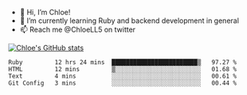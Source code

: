 - 💞️  Hi, I’m Chloe!
- 🌱  I’m currently learning Ruby and backend development in general
- 📫  Reach me @ChloeLL5 on twitter

[![Chloe's GitHub stats](https://github-readme-stats.vercel.app/api?username=chloell5&count_private=true&theme=cobalt&show_icons=true)](https://github.com/anuraghazra/github-readme-stats)

<!--START_SECTION:waka-->
```text
Ruby         12 hrs 24 mins  ████████████████████████▒   97.27 % 
HTML         12 mins         ▒░░░░░░░░░░░░░░░░░░░░░░░░   01.68 % 
Text         4 mins          ░░░░░░░░░░░░░░░░░░░░░░░░░   00.61 % 
Git Config   3 mins          ░░░░░░░░░░░░░░░░░░░░░░░░░   00.44 % 
```
<!--END_SECTION:waka-->
